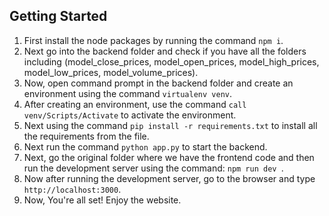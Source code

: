 ## Getting Started
1) First install the node packages by running the command ```npm i```.
2) Next go into the backend folder and check if you have all the folders including (model_close_prices, model_open_prices, model_high_prices, model_low_prices, model_volume_prices).
3) Now, open command prompt in the backend folder and create an environment using the command ```virtualenv venv```.
4) After creating an environment, use the command ```call venv/Scripts/Activate``` to activate the environment.
5) Next using the command ```pip install -r requirements.txt``` to install all the requirements from the file.
6) Next run the command ```python app.py``` to start the backend.
7) Next, go the original folder where we have the frontend code and then run the development server using the command: ```npm run dev ```.
8) Now after running the development server, go to the browser and type ```http://localhost:3000```.
9) Now, You're all set! Enjoy the website.
